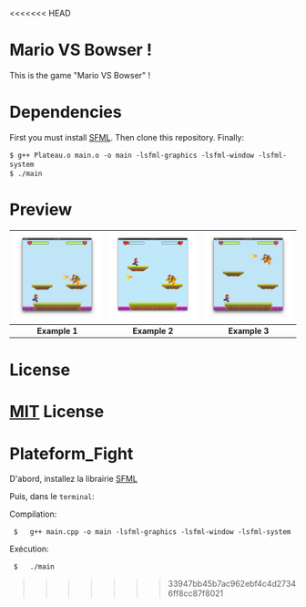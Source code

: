 <<<<<<< HEAD
# Mario VS Bowser !
 This is the game "Mario VS Bowser" !

# Dependencies

First you must install [SFML]( http://bit.ly/35BRjCS ).
Then clone this repository.
Finally: 
```
$ g++ Plateau.o main.o -o main -lsfml-graphics -lsfml-window -lsfml-system
$ ./main
```

# Preview

| ![Preview image](assets/preview/3.png) | ![Preview image](assets/preview/1.png) | ![Preview image](assets/preview/2.png) |
| :------------------------------------: | :------------------------------------: | :------------------------------------: |
|             **Example 1**              |             **Example 2**              |             **Example 3**              |

# License
[MIT](https://choosealicense.com/licenses/mit/) License
=======
# Plateform_Fight

D'abord, installez la librairie [SFML]( http://bit.ly/35BRjCS )

Puis, dans le `terminal`:

Compilation:
```shell
 $   g++ main.cpp -o main -lsfml-graphics -lsfml-window -lsfml-system
```
  Exécution:
```shell
 $   ./main
```
  

>>>>>>> 33947bb45b7ac962ebf4c4d27346ff8cc87f8021
